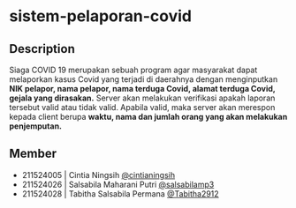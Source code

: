 # sistem-pelaporan-covid

## Description

Siaga COVID 19 merupakan sebuah program agar masyarakat dapat melaporkan kasus Covid yang terjadi di daerahnya dengan menginputkan **NIK pelapor, nama pelapor, nama terduga Covid, alamat terduga Covid, gejala yang dirasakan.** Server akan melakukan verifikasi apakah laporan tersebut valid atau tidak valid. Apabila valid, maka server akan merespon kepada client berupa **waktu, nama dan jumlah orang yang akan melakukan penjemputan.**

## Member

- 211524005 | Cintia Ningsih [@cintianingsih](https://github.com/cintianingsih)
- 211524026 | Salsabila Maharani Putri [@salsabilamp3](https://github.com/salsabilamp3)
- 211524028 | Tabitha Salsabila Permana [@Tabitha2912](https://github.com/Tabitha2912)
